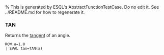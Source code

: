 % This is generated by ESQL's AbstractFunctionTestCase. Do no edit it. See ../README.md for how to regenerate it.

### TAN
Returns the [tangent](https://en.wikipedia.org/wiki/Sine_and_cosine) of an angle.

```esql
ROW a=1.8
| EVAL tan=TAN(a)
```

